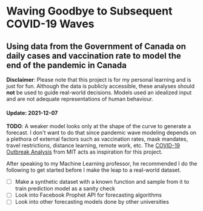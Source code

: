# Waving Goodbye to Subsequent COVID-19 Waves

## Using data from the Government of Canada on daily cases and vaccination rate to model the end of the pandemic in Canada

**Disclaimer**: Please note that this project is for my personal learning and is just for fun. Although the data is publicly accessible, these analyses should **not** be used to guide real-world decisions. Models used an idealized input and are not adequate representations of human behaviour.

#### Update: 2021-12-07

**TODO**: A weaker model looks only at the shape of the curve to generate a forecast. I don't want to do that since pandemic wave modeling depends on a plethora of external factors such as vaccination rates, mask mandates, travel restrictions, distance learning, remote work, etc. The [COVID-19 Outbreak Analysis](https://covidpredictions.mit.edu/) from MIT acts as inspiration for this project.

After speaking to my Machine Learning professor, he recommended I do the following to get started before I make the leap to a real-world dataset.

- [ ] Make a synthetic dataset with a known function and sample from it to train prediction model as a sanity check
- [ ] Look into Facebook Prophet API for forecasting algorithms
- [ ] Look into other forecasting models done by other universities
